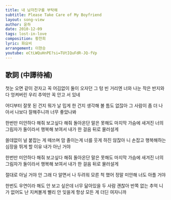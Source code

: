 ```yaml
---
title: 내 남자친구를 부탁해
subtitle: Please Take Care of My Boyfriend
layout: song-view
author: 윤하
date: 2010-12-09
tags: lost-in-love
composition: 황찬희
lyric: 화요비
arrangement: 이현승
youtube: eCtLWQuHnPE?si=TUtIQuFdR-JQ-fVp
---
```


## 歌詞 (中譯待補)

첫눈 오면 같이 걷자고 꼭 어김없이 둘이 오자던 그 텅 빈 거리엔
너와 나눈 작은 반지와 다 엉켜버린 우리 추억만 꼭 안고 서 있네

어디부터 잘못 된 건지 뭐가 날 밉게 한 건지 생각해 볼 틈도 없잖아
그 사람이 좀 더 나아서 나보다 잘해주니까 너무 좋았나봐

한번만 미안하다 해줘 보고싶다 해줘 돌아온단 말은 못해도
마지막 가슴에 새겨진 너의 그림자가 둘이라서 행복해 보여서 내가 한 걸음 뒤로 물러설게

쓸데없이 널 붙잡는 게 떼쓰며 맘 졸이는게 너를 웃게 하진 않잖아
니 손잡고 행복해하는 심장을 뛰게 할 이유 내가 아닌 거야

한번만 미안하다 해줘 보고싶다 해줘 돌아온단 말은 못해도
마지막 가슴에 새겨진 너의 그림자가 둘이라서 행복해 보여서 내가 한 걸음 뒤로 물러설게

절대로 아닐 거야 안 그래 다 알면서 나 두려워 모른 척 했어 정말
미안해 너도 아플 거야

한번도 우연이라 해도 안 보고 싶은데 너무 닮아있을 두 사람
괜찮아 반쪽 없는 추억 니가 없어도 난 지켜볼게 빨리 안 잊을게 항상 모든 게 더딘 여자니까
